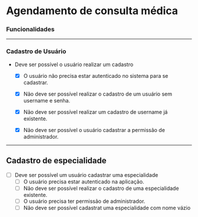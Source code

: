 <!-- 
mkdir medical_appointment
npm init -y
npm i express
npm add typescript ts-node nodemon -D
npx tsc --init
npm i --save-dev @types/express
npm run dev 
-->

# Agendamento de consulta médica

### **Funcionalidades**

--- 

### **Cadastro de Usuário**

- Deve ser possível o usuário realizar um cadastro
    - [x] O usuário não precisa estar autenticado no sistema para se cadastrar.
    - [x] Não deve ser possível realizar o cadastro de um usuário sem username e senha.
    - [x] Não deve ser possível realizar um cadastro de username já existente.
    - [x] Não deve ser possível o usuário cadastrar a permissão de administrador.
    

---

## **Cadastro de especialidade**
- [ ] Deve ser possível um usuário cadastrar uma especialidade
    - [ ] O usuário precisa estar autenticado na aplicação.
    - [ ] Não deve ser possível realizar o cadastro de uma especialidade existente.
    - [ ] O usuário precisa ter permissão de administrador.
    - [ ] Não deve ser possível cadastrat uma especialidade com nome vázio